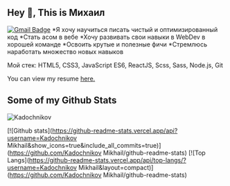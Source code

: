 ## Hey 👋, This is Михаил
[![Gmail Badge](https://img.shields.io/badge/-mihaKaDAl2003@gmail.com-c14438?style=flat&logo=Gmail&logoColor=white&link=mailto:mihaKaDAl2003@gmail.com)](mailto:mihaKaDAl2003@gmail.com) 
*Я хочу научиться писать чистый и оптимизированный код
*Стать асом в вебе
*Хочу развивать свои навыки в WebDev в хорошей команде
*Освоить  крутые и полезные фичи
*Стремлюсь наработать множество новых навыков

Мой стек: HTML5, CSS3, JavaScript ES6, ReactJS, Scss, Sass, Node.js, Git</p><p align='left'> You can view my resume <a href='https://ekaterinburg.hh.ru/resume/bf92e40fff09bbdad80039ed1f70656e4a634d?disableBrowserCache=true&hhtmFrom=resume_list&print=true ' target=_blank><u>here</u>.</a></p>
## Some of my Github Stats
<p align=left> <img src=https://komarev.com/ghpvc/?username=Kadochnikov Mikhail alt=Kadochnikov Mikhail /> </p>

[![Github stats](https://github-readme-stats.vercel.app/api?username=Kadochnikov Mikhail&show_icons=true&include_all_commits=true)](https://github.com/Kadochnikov Mikhail/github-readme-stats)
[![Top Langs](https://github-readme-stats.vercel.app/api/top-langs/?username=Kadochnikov Mikhail&layout=compact)](https://github.com/Kadochnikov Mikhail/github-readme-stats)

